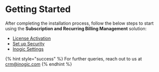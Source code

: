 # Getting Started

After completing the installation process, follow the below steps to start using the **Subscription and Recurring Billing Management** solution:

* [License Activation](https://docs.inogic.com/subscription-and-recurring-billing-management/getting-started/license-activation)
* [Set up Security](https://docs.inogic.com/subscription-and-recurring-billing-management/getting-started/set-up-security)
* [Inogic Settings](https://docs.inogic.com/subscription-and-recurring-billing-management/getting-started/inogic-settings)

{% hint style="success" %}
For further queries, reach out to us at [crm@inogic.com](mailto:crm@inogic.com)
{% endhint %}

